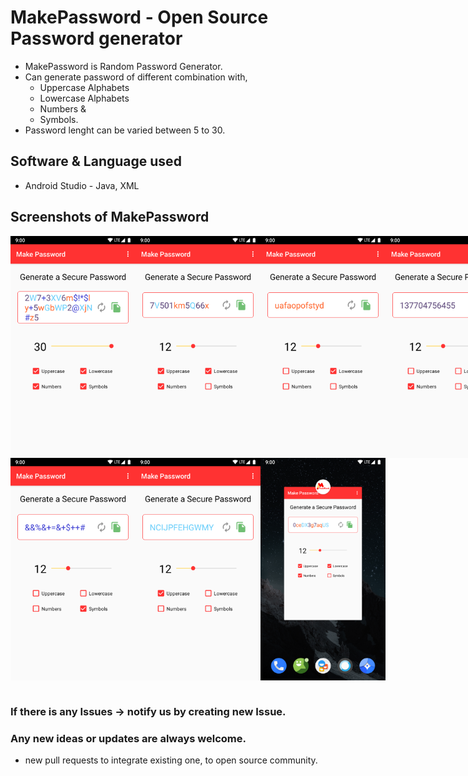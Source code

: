 # MakePassword - Open Source Password generator

- MakePassword is Random Password Generator.
- Can generate password of different combination with,
    - Uppercase Alphabets
    - Lowercase Alphabets
    - Numbers &
    - Symbols.
- Password lenght can be varied between 5 to 30.

## Software & Language used
- Android Studio - Java, XML

## Screenshots of MakePassword
<div style="display: flex;align-content:flex-start; align-items: center;">
<img src="./docs/assets/all_select.png" alt="all selected" width="200dp">
<img src="./docs/assets/except_symbol.png" alt="except symbol" width="200dp">
<img src="./docs/assets/lower_select.png" alt="only lowercase" width="200dp">
<img src="./docs/assets/number_select.png" alt="only number" width="200dp">
</div>
<div style="display: flex;align-content:flex-start; align-items: center;">
<img src="./docs/assets/symbol_select.png" alt="only symbol" width="200dp">
<img src="./docs/assets/uppper_select.png" alt="only uppercase" width="200dp">
<img src="./docs/assets/with_logo.png" alt="With logo" width="200dp">
</div>
<br />

###  If there is any Issues -> notify us by creating new Issue.

### Any new ideas or updates are always welcome.
- new pull requests to integrate existing one, to open source community.